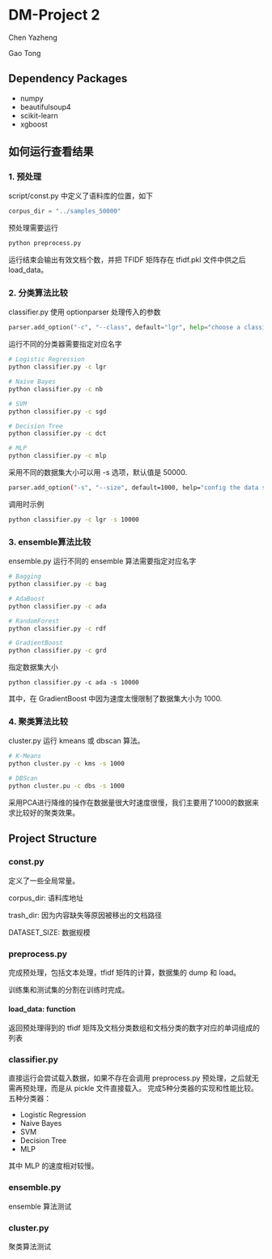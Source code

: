 # DM-Project 2

Chen Yazheng

Gao Tong

## Dependency Packages

* numpy
* beautifulsoup4
* scikit-learn
* xgboost

## 如何运行查看结果

### 1. 预处理

script/const.py 中定义了语料库的位置，如下

```python
corpus_dir = "../samples_50000"
```

预处理需要运行

```sh
python preprocess.py
```

运行结束会输出有效文档个数，并把 TFIDF 矩阵存在 tfidf.pkl 文件中供之后load_data。

### 2. 分类算法比较

classifier.py 使用 optionparser 处理传入的参数

```python
parser.add_option("-c", "--class", default="lgr", help="choose a classifier among lgr, nb, sgd, dct and mlp", action="store", type="string", dest="clf")
```

运行不同的分类器需要指定对应名字

```sh
# Logistic Regression
python classifier.py -c lgr

# Naive Bayes
python classifier.py -c nb

# SVM
python classifier.py -c sgd

# Decision Tree
python classifier.py -c dct

# MLP
python classifier.py -c mlp
```

采用不同的数据集大小可以用 -s 选项，默认值是 50000.

```sh
parser.add_option("-s", "--size", default=1000, help="config the data set size", action="store", type="int", dest="size")
```

调用时示例

```sh
python classifier.py -c lgr -s 10000
```

### 3. ensemble算法比较

ensemble.py 运行不同的 ensemble 算法需要指定对应名字

```sh
# Bagging
python classifier.py -c bag

# AdaBoost
python classifier.py -c ada

# RandomForest
python classifier.py -c rdf

# GradientBoost
python classifier.py -c grd
```

指定数据集大小
```
python classifier.py -c ada -s 10000
```

其中，在 GradientBoost 中因为速度太慢限制了数据集大小为 1000.

### 4. 聚类算法比较

cluster.py 运行 kmeans 或 dbscan 算法。

```sh
# K-Means
python cluster.py -c kms -s 1000

# DBScan
python cluster.pu -c dbs -s 1000
```

采用PCA进行降维的操作在数据量很大时速度很慢，我们主要用了1000的数据来求比较好的聚类效果。

## Project Structure

### const.py

定义了一些全局常量。

corpus_dir:   语料库地址

trash_dir:    因为内容缺失等原因被移出的文档路径

DATASET_SIZE: 数据规模

### preprocess.py

完成预处理，包括文本处理，tfidf 矩阵的计算，数据集的 dump 和 load。

训练集和测试集的分割在训练时完成。

#### load_data: function

返回预处理得到的 tfidf 矩阵及文档分类数组和文档分类的数字对应的单词组成的列表

### classifier.py

直接运行会尝试载入数据，如果不存在会调用 preprocess.py 预处理，之后就无需再预处理，而是从 pickle 文件直接载入。
完成5种分类器的实现和性能比较。五种分类器：

* Logistic Regression
* Naive Bayes
* SVM
* Decision Tree
* MLP

其中 MLP 的速度相对较慢。

### ensemble.py

ensemble 算法测试

### cluster.py

聚类算法测试